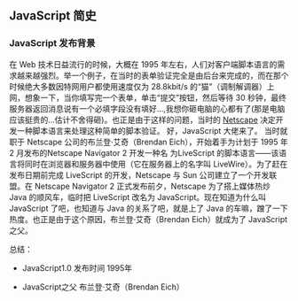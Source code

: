 ## JavaScript 简史

### JavaScript 发布背景
在 Web 技术日益流行的时候，大概在 1995 年左右，人们对客户端脚本语言的需求越来越强烈。举一个例子，在当时的表单验证完全是由后台来完成的，而在那个时候绝大多数因特网用户都使用速度仅为 28.8kbit/s 的“猫”（调制解调器）上网，想象一下，当你填写完一个表单，单击“提交”按钮，然后等待 30 秒钟，最终服务器返回消息说有一个必填字段没有填好...,我想你砸电脑的心都有了(那是电脑应该挺贵的...估计不舍得砸)。也正是由于这样的问题，当时的  [Netscape](https://zh.wikipedia.org/wiki/%E7%B6%B2%E6%99%AF) 决定开发一种脚本语言来处理这种简单的脚本验证。
好，JavaScript 大佬来了。
当时就职于 Netscape 公司的布兰登·艾奇（Brendan Eich），开始着手为计划于 1995 年 2 月发布的Netscape Navigator 2 开发一种名 为LiveScript 的脚本语言——该语言将同时在浏览器和服务器中使用（它在服务器上的名字叫 LiveWire）。为了赶在发布日期前完成 LiveScript 的开发，Netscape 与 Sun 公司建立了一个开发联盟。在 Netscape Navigator 2 正式发布前夕，Netscape 为了搭上媒体热炒 Java 的顺风车，临时把 LiveScript 改名为 JavaScript。现在知道为什么叫 JavaScript 了吧，也知道与 Java 的关系了吧，就是上了 Java 的车嘛，蹭了一下热度。也正是由于这个原因，布兰登·艾奇（Brendan Eich）就成为了 JavaScript 之父。

总结：

* JavaScript1.0 发布时间
1995年

* JavaScript之父
布兰登·艾奇（Brendan Eich）
